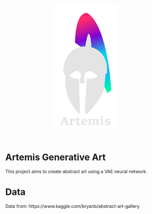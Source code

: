  <p align="center">
<img width="200" src="https://raw.githubusercontent.com/wisespira/Artemis-Generative-Art/master/logo.png">
</p>
<br>
<h1>Artemis Generative Art</h1>
This project aims to create abstract art using a VAE neural network.  
<h1>Data</h1>
Data from: https://www.kaggle.com/bryanb/abstract-art-gallery
